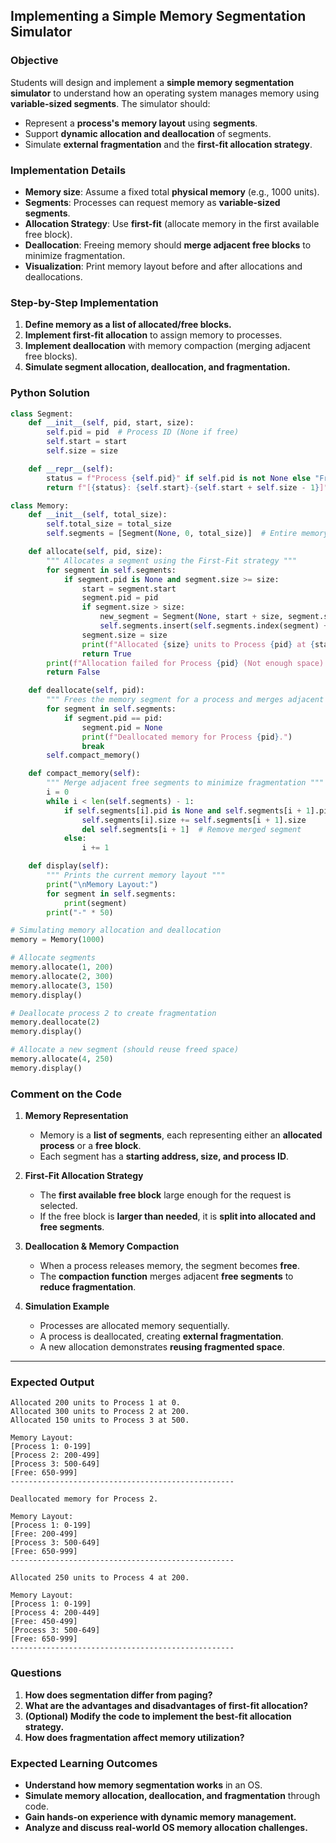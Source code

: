 ## **Implementing a Simple Memory Segmentation Simulator**

### **Objective**
Students will design and implement a **simple memory segmentation simulator** to understand how an operating system manages memory using **variable-sized segments**. The simulator should:
- Represent a **process's memory layout** using **segments**.
- Support **dynamic allocation and deallocation** of segments.
- Simulate **external fragmentation** and the **first-fit allocation strategy**.

### **Implementation Details**
- **Memory size**: Assume a fixed total **physical memory** (e.g., 1000 units).
- **Segments**: Processes can request memory as **variable-sized segments**.
- **Allocation Strategy**: Use **first-fit** (allocate memory in the first available free block).
- **Deallocation**: Freeing memory should **merge adjacent free blocks** to minimize fragmentation.
- **Visualization**: Print memory layout before and after allocations and deallocations.

### **Step-by-Step Implementation**
1. **Define memory as a list of allocated/free blocks.**
2. **Implement first-fit allocation** to assign memory to processes.
3. **Implement deallocation** with memory compaction (merging adjacent free blocks).
4. **Simulate segment allocation, deallocation, and fragmentation.**

### **Python Solution**
```python
class Segment:
    def __init__(self, pid, start, size):
        self.pid = pid  # Process ID (None if free)
        self.start = start
        self.size = size

    def __repr__(self):
        status = f"Process {self.pid}" if self.pid is not None else "Free"
        return f"[{status}: {self.start}-{self.start + self.size - 1}]"

class Memory:
    def __init__(self, total_size):
        self.total_size = total_size
        self.segments = [Segment(None, 0, total_size)]  # Entire memory is initially free

    def allocate(self, pid, size):
        """ Allocates a segment using the First-Fit strategy """
        for segment in self.segments:
            if segment.pid is None and segment.size >= size:
                start = segment.start
                segment.pid = pid
                if segment.size > size:
                    new_segment = Segment(None, start + size, segment.size - size)
                    self.segments.insert(self.segments.index(segment) + 1, new_segment)
                segment.size = size
                print(f"Allocated {size} units to Process {pid} at {start}.")
                return True
        print(f"Allocation failed for Process {pid} (Not enough space).")
        return False

    def deallocate(self, pid):
        """ Frees the memory segment for a process and merges adjacent free blocks """
        for segment in self.segments:
            if segment.pid == pid:
                segment.pid = None
                print(f"Deallocated memory for Process {pid}.")
                break
        self.compact_memory()

    def compact_memory(self):
        """ Merge adjacent free segments to minimize fragmentation """
        i = 0
        while i < len(self.segments) - 1:
            if self.segments[i].pid is None and self.segments[i + 1].pid is None:
                self.segments[i].size += self.segments[i + 1].size
                del self.segments[i + 1]  # Remove merged segment
            else:
                i += 1

    def display(self):
        """ Prints the current memory layout """
        print("\nMemory Layout:")
        for segment in self.segments:
            print(segment)
        print("-" * 50)

# Simulating memory allocation and deallocation
memory = Memory(1000)

# Allocate segments
memory.allocate(1, 200)
memory.allocate(2, 300)
memory.allocate(3, 150)
memory.display()

# Deallocate process 2 to create fragmentation
memory.deallocate(2)
memory.display()

# Allocate a new segment (should reuse freed space)
memory.allocate(4, 250)
memory.display()
```

### **Comment on the Code**
1. **Memory Representation**
   - Memory is a **list of segments**, each representing either an **allocated process** or a **free block**.
   - Each segment has a **starting address, size, and process ID**.

2. **First-Fit Allocation Strategy**
   - The **first available free block** large enough for the request is selected.
   - If the free block is **larger than needed**, it is **split into allocated and free segments**.

3. **Deallocation & Memory Compaction**
   - When a process releases memory, the segment becomes **free**.
   - The **compaction function** merges adjacent **free segments** to **reduce fragmentation**.

4. **Simulation Example**
   - Processes are allocated memory sequentially.
   - A process is deallocated, creating **external fragmentation**.
   - A new allocation demonstrates **reusing fragmented space**.

---

### **Expected Output**
```
Allocated 200 units to Process 1 at 0.
Allocated 300 units to Process 2 at 200.
Allocated 150 units to Process 3 at 500.

Memory Layout:
[Process 1: 0-199]
[Process 2: 200-499]
[Process 3: 500-649]
[Free: 650-999]
--------------------------------------------------

Deallocated memory for Process 2.

Memory Layout:
[Process 1: 0-199]
[Free: 200-499]
[Process 3: 500-649]
[Free: 650-999]
--------------------------------------------------

Allocated 250 units to Process 4 at 200.

Memory Layout:
[Process 1: 0-199]
[Process 4: 200-449]
[Free: 450-499]
[Process 3: 500-649]
[Free: 650-999]
--------------------------------------------------
```

### **Questions**
1. **How does segmentation differ from paging?**
2. **What are the advantages and disadvantages of first-fit allocation?**
3. **(Optional) Modify the code to implement the best-fit allocation strategy.**
4. **How does fragmentation affect memory utilization?**

### **Expected Learning Outcomes**
- **Understand how memory segmentation works** in an OS.
- **Simulate memory allocation, deallocation, and fragmentation** through code.
- **Gain hands-on experience with dynamic memory management.**
- **Analyze and discuss real-world OS memory allocation challenges.**
